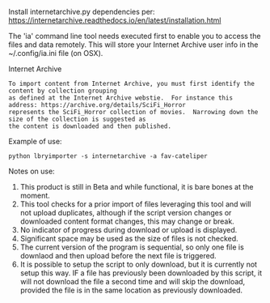 Install internetarchive.py dependencies per:
  https://internetarchive.readthedocs.io/en/latest/installation.html

The 'ia' command line tool needs executed first to enable you to access the files and data remotely.
This will store your Internet Archive user info in the ~/.config/ia.ini file (on OSX).


Internet Archive

    To import content from Internet Archive, you must first identify the content by collection grouping
    as defined at the Internet Archive webstie.  For instance this address: https://archive.org/details/SciFi_Horror
    represents the SciFi_Horror collection of movies.  Narrowing down the size of the collection is suggested as
    the content is downloaded and then published.

Example of use:

    python lbryimporter -s internetarchive -a fav-cateliper

Notes on use:

1. This product is still in Beta and while functional, it is bare bones at the moment.
2. This tool checks for a prior import of files leveraging this tool and will not upload duplicates, although if the
    script version changes or downloaded content format changes, this may change or break.
2. No indicator of progress during download or upload is displayed.
3. Significant space may be used as the size of files is not checked.
4. The current version of the program is sequential, so only one file is downlaod and then upload before the next file
    is triggered.
5. It is possible to setup the script to only download, but it is currently not setup this way.
        IF a file has previously been downloaded by this script, it will not download the file a second time and will
        skip the download, provided the file is in the same location as previously downloaded.